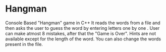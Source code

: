 # Hangman
Console Based "Hangman" game in C++
It reads the words from a file and then asks the user to guess the word by entering letters one by one . 
User can make atmost 8 mistakes, after that the "Game is Over".
Hints are not available except for the length of the word.
You can also change the words present in the file.
